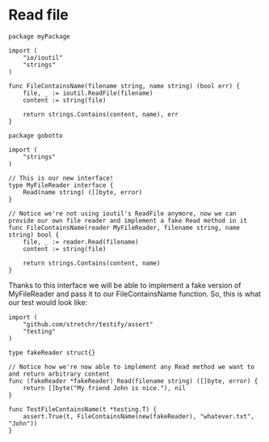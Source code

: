 

# Read file

```golang
package myPackage

import (
    "io/ioutil"
    "strings"
)

func FileContainsName(filename string, name string) (bool err) {
    file, _ := ioutil.ReadFile(filename)
    content := string(file)

    return strings.Contains(content, name), err
}
```


```golang
package gobotto

import (
    "strings"
)

// This is our new interface!
type MyFileReader interface {
    Read(name string) ([]byte, error)
}

// Notice we're not using ioutil's ReadFile anymore, now we can provide our own file reader and implement a fake Read method in it
func FileContainsName(reader MyFileReader, filename string, name string) bool {
    file, _ := reader.Read(filename)
    content := string(file)

    return strings.Contains(content, name)
}
```

Thanks to this interface we will be able to implement a fake version of MyFileReader and pass it to our FileContainsName function. So, this is what our test would look like:


```golang
import (
    "github.com/stretchr/testify/assert"
    "testing"
)

type fakeReader struct{}

// Notice how we're now able to implement any Read method we want to and return arbitrary content
func (fakeReader *fakeReader) Read(filename string) ([]byte, error) {
    return []byte("My friend John is nice."), nil
}

func TestFileContainsName(t *testing.T) {
    assert.True(t, FileContainsName(new(fakeReader), "whatever.txt", "John"))
}
```
